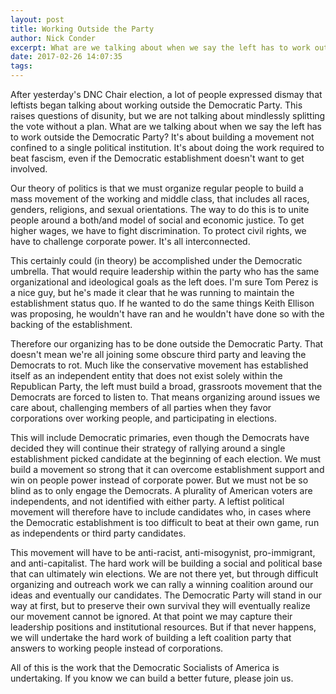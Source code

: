 ```yaml
---
layout: post
title: Working Outside the Party
author: Nick Conder
excerpt: What are we talking about when we say the left has to work outside the Democratic Party? It's about building a movement not confined to a single political institution.
date: 2017-02-26 14:07:35
tags:
---
```


After yesterday's DNC Chair election, a lot of people expressed dismay that leftists began talking about working outside the Democratic Party. This raises questions of disunity, but we are not talking about mindlessly splitting the vote without a plan. What are we talking about when we say the left has to work outside the Democratic Party? It's about building a movement not confined to a single political institution. It's about doing the work required to beat fascism, even if the Democratic establishment doesn't want to get involved.

Our theory of politics is that we must organize regular people to build a mass movement of the working and middle class, that includes all races, genders, religions, and sexual orientations. The way to do this is to unite people around a both/and model of social and economic justice. To get higher wages, we have to fight discrimination. To protect civil rights, we have to challenge corporate power. It's all interconnected.

This certainly could (in theory) be accomplished under the Democratic umbrella.  That would require leadership within the party who has the same organizational and ideological goals as the left does. I'm sure Tom Perez is a nice guy, but he's made it clear that he was running to maintain the establishment status quo. If he wanted to do the same things Keith Ellison was proposing, he wouldn't have ran and he wouldn't have done so with the backing of the establishment.

Therefore our organizing has to be done outside the Democratic Party. That doesn't mean we're all joining some obscure third party and leaving the Democrats to rot. Much like the conservative movement has established itself as an independent entity that does not exist solely within the Republican Party, the left must build a broad, grassroots movement that the Democrats are forced to listen to. That means organizing around issues we care about, challenging members of all parties when they favor corporations over working people, and participating in elections.

This will include Democratic primaries, even though the Democrats have decided they will continue their strategy of rallying around a single establishment picked candidate at the beginning of each election. We must build a movement so strong that it can overcome establishment support and win on people power instead of corporate power. But we must not be so blind as to only engage the Democrats. A plurality of American voters are independents, and not identified with either party. A leftist political movement will therefore have to include candidates who, in cases where the Democratic establishment is too difficult to beat at their own game, run as independents or third party candidates.

This movement will have to be anti-racist, anti-misogynist, pro-immigrant, and anti-capitalist. The hard work will be building a social and political base that can ultimately win elections. We are not there yet, but through difficult organizing and outreach work we can rally a winning coalition around our ideas and eventually our candidates. The Democratic Party will stand in our way at first, but to preserve their own survival they will eventually realize our movement cannot be ignored. At that point we may capture their leadership positions and institutional resources. But if that never happens, we will undertake the hard work of building a left coalition party that answers to working people instead of corporations.

All of this is the work that the Democratic Socialists of America is undertaking. If you know we can build a better future, please join us.

